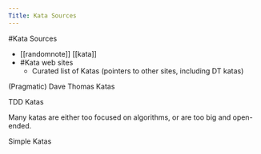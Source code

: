 ---Title: Kata Sources---#Kata Sources- [[randomnote]] [[kata]]- #Kata web sites    - Curated list of Katas (pointers to other sites, including DT katas)
[](https://github.com/gamontal/awesome-katas) 

(Pragmatic) Dave Thomas Katas
[](http://codekata.com)

TDD Katas
[](https://github.com/garora/TDD-Katas/tree/main/src)

Many katas are either too focused on algorithms, or are too big and open-ended.


Simple Katas